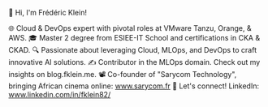 👋 Hi, I'm Frédéric Klein!

🌐 Cloud & DevOps expert with pivotal roles at VMware Tanzu, Orange, & AWS.
🎓 Master 2 degree from ESIEE-IT School and certifications in CKA & CKAD.
🔍 Passionate about leveraging Cloud, MLOps, and DevOps to craft innovative AI solutions.
✍️ Contributor in the MLOps domain. Check out my insights on blog.fklein.me.
📽️ Co-founder of "Sarycom Technology", bringing African cinema online: www.sarycom.fr
🔗 Let's connect! LinkedIn: www.linkedin.com/in/fklein82/

<!---
fklein82/fklein82 is a ✨ special ✨ repository because its `README.md` (this file) appears on your GitHub profile.
You can click the Preview link to take a look at your changes.
--->
